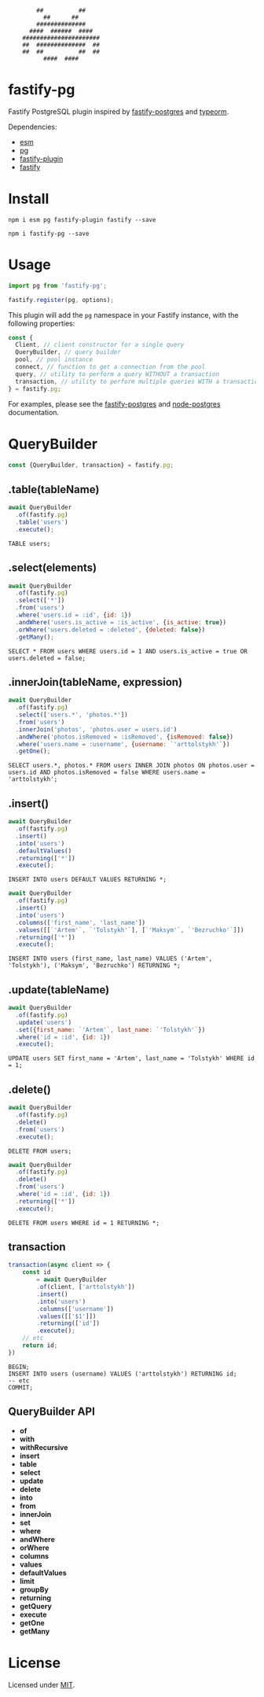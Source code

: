 ```
        ##          ##
          ##      ##         
        ##############
      ####  ######  ####
    ######################
    ##  ##############  ##     
    ##  ##          ##  ##
          ####  ####
```
# fastify-pg

Fastify PostgreSQL plugin inspired by [fastify-postgres](https://github.com/fastify/fastify-postgres) and [typeorm](https://github.com/typeorm/typeorm).

Dependencies: 
 - [esm](https://github.com/standard-things/esm)
 - [pg](https://github.com/brianc/node-postgres)
 - [fastify-plugin](https://github.com/fastify/fastify-plugin)
 - [fastify](https://github.com/fastify/fastify)

# Install

```
npm i esm pg fastify-plugin fastify --save
```

```
npm i fastify-pg --save
```

# Usage

```js
import pg from 'fastify-pg';
```

```js
fastify.register(pg, options);
```

This plugin will add the `pg` namespace in your Fastify instance, with the following properties:

```js
const {
  Client, // client constructor for a single query
  QueryBuilder, // query builder
  pool, // pool instance
  connect, // function to get a connection from the pool
  query, // utility to perform a query WITHOUT a transaction
  transaction, // utility to perform multiple queries WITH a transaction
} = fastify.pg;
```

For examples, please see the [fastify-postgres](https://github.com/fastify/fastify-postgres/blob/master/README.md) and [node-postgres](https://node-postgres.com/) documentation.

# QueryBuilder

```js
const {QueryBuilder, transaction} = fastify.pg;
```

## .table(tableName)

```js
await QueryBuilder
  .of(fastify.pg)
  .table('users')
  .execute();
```

```
TABLE users;
```

## .select(elements)

```js
await QueryBuilder
  .of(fastify.pg)
  .select(['*'])
  .from('users')
  .where('users.id = :id', {id: 1})
  .andWhere('users.is_active = :is_active', {is_active: true})
  .orWhere('users.deleted = :deleted', {deleted: false})
  .getMany();
```

```
SELECT * FROM users WHERE users.id = 1 AND users.is_active = true OR users.deleted = false;
```

## .innerJoin(tableName, expression)

```js
await QueryBuilder
  .of(fastify.pg)
  .select(['users.*', 'photos.*'])
  .from('users')
  .innerJoin('photos', 'photos.user = users.id')
  .andWhere('photos.isRemoved = :isRemoved', {isRemoved: false})
  .where('users.name = :username', {username: `'arttolstykh'`})
  .getOne();
```

```
SELECT users.*, photos.* FROM users INNER JOIN photos ON photos.user = users.id AND photos.isRemoved = false WHERE users.name = 'arttolstykh';
```

## .insert()

```js
await QueryBuilder
  .of(fastify.pg)
  .insert()
  .into('users')
  .defaultValues()
  .returning(['*'])
  .execute();
```

```
INSERT INTO users DEFAULT VALUES RETURNING *;
```

```js
await QueryBuilder
  .of(fastify.pg)
  .insert()
  .into('users')
  .columns(['first_name', 'last_name'])
  .values([[`'Artem'`, `'Tolstykh'`], [`'Maksym'`, `'Bezruchko'`]])
  .returning(['*'])
  .execute();
```

```
INSERT INTO users (first_name, last_name) VALUES ('Artem', 'Tolstykh'), ('Maksym', 'Bezruchko') RETURNING *;
```

## .update(tableName)

```js
await QueryBuilder
  .of(fastify.pg)
  .update('users')
  .set({first_name: `'Artem'`, last_name: `'Tolstykh'`})
  .where('id = :id', {id: 1})
  .execute();
```

```
UPDATE users SET first_name = 'Artem', last_name = 'Tolstykh' WHERE id = 1;
```

## .delete()

```js
await QueryBuilder
  .of(fastify.pg)
  .delete()
  .from('users')
  .execute();
```

```
DELETE FROM users;
```

```js
await QueryBuilder
  .of(fastify.pg)
  .delete()
  .from('users')
  .where('id = :id', {id: 1})
  .returning(['*'])
  .execute();
```

```
DELETE FROM users WHERE id = 1 RETURNING *;
```

## transaction

```js
transaction(async client => {
    const id 
        = await QueryBuilder
        .of(client, ['arttolstykh'])
        .insert()
        .into('users')
        .columns(['username'])
        .values([['$1']])
        .returning(['id'])
        .execute();
    // etc
    return id;
})
```

```
BEGIN;
INSERT INTO users (username) VALUES ('arttolstykh') RETURNING id;
-- etc
COMMIT;
```

## QueryBuilder API

- **of**
- **with**
- **withRecursive**
- **insert**
- **table**
- **select**
- **update**
- **delete**
- **into**
- **from**
- **innerJoin**
- **set**
- **where**
- **andWhere**
- **orWhere**
- **columns**
- **values**
- **defaultValues**
- **limit**
- **groupBy**
- **returning**
- **getQuery**
- **execute**
- **getOne**
- **getMany**

# License

Licensed under [MIT](./LICENSE).